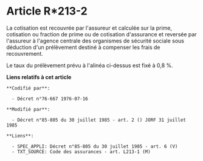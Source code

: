 # Article R*213-2

La cotisation est recouvrée par l'assureur et calculée sur la prime, cotisation ou fraction de prime ou de cotisation
d'assurance et reversée par l'assureur à l'agence centrale des organismes de sécurité sociale sous déduction d'un prélèvement
destiné à compenser les frais de recouvrement.

Le taux du prélèvement prévu à l'alinéa ci-dessus est fixé à 0,8 %.

**Liens relatifs à cet article**

	**Codifié par**:

	  - Décret n°76-667 1976-07-16

	**Modifié par**:

	  - Décret n°85-805 du 30 juillet 1985 - art. 2 () JORF 31 juillet 1985

	**Liens**:

	  - SPEC_APPLI: Décret n°85-805 du 30 juillet 1985 - art. 6 (V)
	  - TXT_SOURCE: Code des assurances - art. L213-1 (M)
